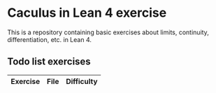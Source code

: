 # Caculus in Lean 4 exercise

This is a repository containing basic exercises about limits, continuity, differentiation, etc. in Lean 4.

## Todo list exercises

| Exercise | File | Difficulty |
|---|---|---|
